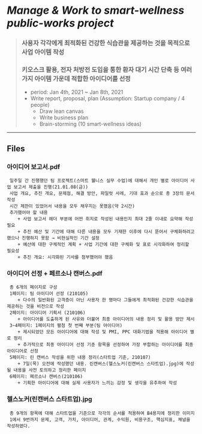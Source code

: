 # _Manage & Work to smart-wellness public-works project_
> ### 사용자 각각에게 최적화된 건강한 식습관을 제공하는 것을 목적으로 사업 아이템 작성
> ### 키오스크 활용, 전자 처방전 도입을 통한 환자 대기 시간 단축 등 여러 가지 아이템 가운데 적합한 아이디어를 선정
>  + period: Jan 4th, 2021 ~ Jan 8th, 2021
>  + Write report, proposal, plan (Assumption: Startup company / 4 people)
>    - Draw lean canvas
>    - Write business plan
>    - Brain-storming (10 smart-wellness ideas)
***

## Files
### 아이디어 보고서.pdf
	 일주일 간 진행했던 팀 프로젝트(스마트 웰니스 실무 수업)에 대해서 개인 별로 아이디어 사업 보고서 제출을 진행(21.01.08(금))
	 사업 개요, 추진 개요, 문제점, 해결 방안, 파일럿 사례, 기대 효과 순으로 총 3장의 문서 작성
	 시간 제한이 있었어서 내용을 모두 채우지는 못했음(약 2시간)
	 추가했어야 할 내용
		+ 사업 보고서 헤더 부분에 어떤 취지로 작성된 내용인지 최대 2줄 이내로 요약해 작성 필요
		+ 추진 예산 및 기간에 대해 다른 내용을 모두 기재한 이후에 다시 뜯어서 구체화하려고 했으나 진행하지 못함 → 비현실적인 기간 설정
		+ 예산에 대한 구체적인 계획 + 사업 기간에 대한 구체화 및 표로 시각화하여 정리할 필요성
		+ 추진 개요: 시각화된 기사를 첨부했어야 했음

### 아이디어 선정 + 페르소나 캔버스.pdf
	 총 6개의 페이지로 구성
	 1페이지: 팀 아이디어 선정 (210105)
		+ 다수의 일반화된 고객층이 아닌 사용자 한 명마다 그들에게 최적화된 건강한 식습관을 제공하는 것을 비전으로 작성
	 2페이지: 아이디어 기획서 (210106)
		+ 아이디어를 도출하게 된 사유와 더불어 최종 아이디어의 내용 정리 및 활용 방안 제시
	 3~4페이지: 1페이지의 펼첨 첫 번째 부분(팀 아이디어)
		+ 제시되었던 모든 아이디어에 대해 작성 및 PMI, PPC 대화기법을 적용해 아이디어 별로 정리
		+ 추가적으로 최종 아이디어 선정 기준 항목을 선정하여 가장 부합하는 아이디어를 최종 아이디어로 선정
	 5페이지: 린 캔버스 작성을 위한 내용 정리(스타트업 기준, 210107)
		+ 7일(목) 오전에 작성했던 내용. 린캔버스(헬스노커(린캔버스 스타트업).jpg)에 작성될 내용을 사전 토의하고 정리한 페이지
	 6페이지: 페르소나 캔버스(210106)
		+ 기획한 아이디어에 대해 실제 사용자가 느끼는 감정 및 생각을 유추하여 작성

### 헬스노커(린캔버스 스타트업).jpg
	 총 9개의 항목에 대해 스타트업을 기준으로 각각의 순서를 적용하여 B4용지에 정리한 이미지
	 1에서 9번까지 문제, 고객, 가치, 아이디어, 관계, 수익원, 비용구조, 핵심지표, 채널을 작성하였다.
